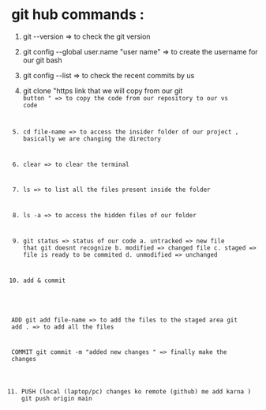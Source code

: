   # git hub commands :

  1. git --version   => to check the git version

  2. git config --global user.name "user name"  =>  to create the username for our git bash   

  3. git config --list  => to check the recent commits by us 

  4. git clone "https link that we will copy from our git <code> button "   => to copy the code from our repository to our vs code 

  5. cd file-name  => to access the insider folder of our project , basically we are changing the directory 

  6. clear  => to clear the terminal 

  7. ls  => to list all the files present inside the folder

  8. ls -a  => to access the hidden files of our folder
  9. git status  => status of our code 
  a. untracked => new file that git doesnt recognize
  b. modified  => changed file
  c. staged    => file is ready to be commited 
  d. unmodified => unchanged

  10. add & commit 

  ADD
  git add file-name   =>  to add the files to the staged area 
  git add .  =>  to add all the files 

  COMMIT 
  git commit -m "added new changes "  => finally make the changes 

11. PUSH   (local (laptop/pc) changes ko remote (github) me add karna )
git push origin main

